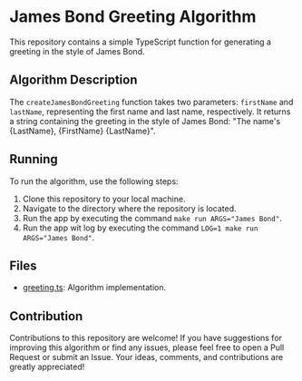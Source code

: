 # James Bond Greeting Algorithm

This repository contains a simple TypeScript function for generating a greeting in the style of James Bond.

## Algorithm Description

The `createJamesBondGreeting` function takes two parameters: `firstName` and `lastName`, representing the first name and last name, respectively. It returns a string containing the greeting in the style of James Bond: "The name's {LastName}, {FirstName} {LastName}".

## Running

To run the algorithm, use the following steps:

1. Clone this repository to your local machine.
2. Navigate to the directory where the repository is located.
3. Run the app by executing the command `make run ARGS="James Bond"`.
4. Run the app wit log by executing the command `LOG=1 make run ARGS="James Bond"`.

## Files

- [greeting.ts](./src/greeting.ts): Algorithm implementation.

## Contribution

Contributions to this repository are welcome! If you have suggestions for improving this algorithm or find any issues, please feel free to open a Pull Request or submit an Issue. Your ideas, comments, and contributions are greatly appreciated!
